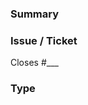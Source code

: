 ### Summary
<!-- One‐sentence description visible in release notes -->

### Issue / Ticket
Closes #___  <!-- optional -->

### Type
<!-- Select one: feature | bug | perf | docs | chore -->
